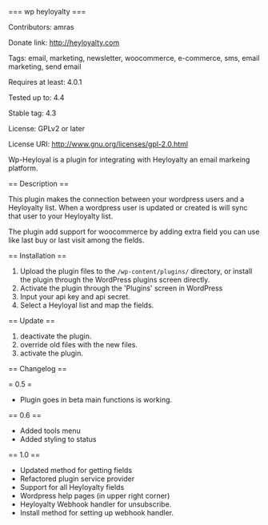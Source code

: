 === wp heyloyalty ===

Contributors: amras

Donate link: http://heyloyalty.com

Tags: email, marketing, newsletter, woocommerce, e-commerce, sms, email marketing, send email

Requires at least: 4.0.1

Tested up to: 4.4

Stable tag: 4.3

License: GPLv2 or later

License URI: http://www.gnu.org/licenses/gpl-2.0.html


Wp-Heyloyal is a plugin for integrating with Heyloyalty an email markeing platform.

== Description ==

This plugin makes the connection between your wordpress users and a Heyloyalty list.
When a wordpress user is updated or created is will sync that user to your Heyloyalty list.

The plugin add support for woocommerce by adding extra field you can use like last buy or last visit among the fields.


== Installation ==

1. Upload the plugin files to the `/wp-content/plugins/` directory, or install the plugin through the WordPress plugins screen directly.
2. Activate the plugin through the 'Plugins' screen in WordPress
3. Input your api key and api secret.
4. Select a Heyloyal list and map the fields.

== Update ==

1. deactivate the plugin.
2. override old files with the new files.
3. activate the plugin.


== Changelog ==

= 0.5 =
* Plugin goes in beta main functions is working.

== 0.6 ==
* Added tools menu
* Added styling to status

== 1.0 ==
* Updated method for getting fields
* Refactored plugin service provider
* Support for all Heyloyalty fields
* Wordpress help pages (in upper right corner)
* Heyloyalty Webhook handler for unsubscribe.
* Install method for setting up webhook handler.


